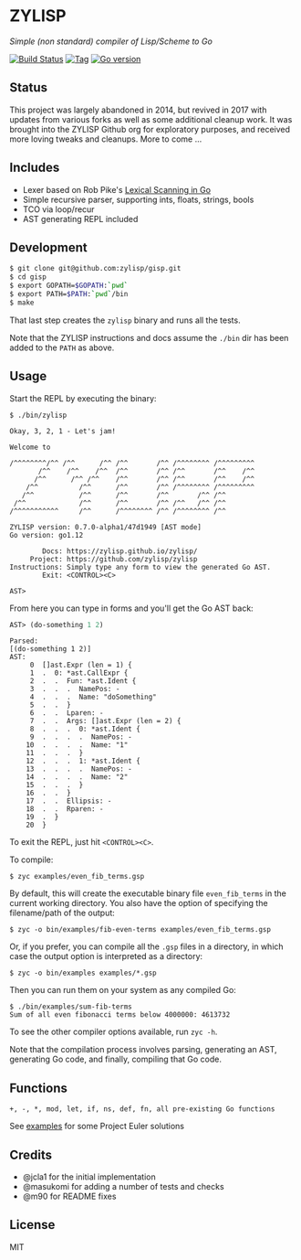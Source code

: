 # ZYLISP

*Simple (non standard) compiler of Lisp/Scheme to Go*

[![Build Status][travis-badge]][travis]
[![Tag][tag-badge]][tag]
[![Go version][go-v]](.travis.yml)


## Status

This project was largely abandoned in 2014, but revived in 2017 with updates
from various forks as well as some additional cleanup work. It was brought into
the ZYLISP Github org for exploratory purposes, and received more loving tweaks
and cleanups. More to come ...


## Includes

- Lexer based on Rob Pike's
  [Lexical Scanning in Go](https://talks.golang.org/2011/lex.slide)
- Simple recursive parser, supporting ints, floats, strings, bools
- TCO via loop/recur
- AST generating REPL included


## Development

```bash
$ git clone git@github.com:zylisp/gisp.git
$ cd gisp
$ export GOPATH=$GOPATH:`pwd`
$ export PATH=$PATH:`pwd`/bin
$ make
```

That last step creates the `zylisp` binary and runs all the tests.

Note that the ZYLISP instructions and docs assume the `./bin` dir has been
added to the `PATH` as above.


## Usage

Start the REPL by executing the binary:

```
$ ./bin/zylisp
```
```
Okay, 3, 2, 1 - Let's jam!

Welcome to

/^^^^^^^^/^^ /^^      /^^ /^^       /^^ /^^^^^^^^ /^^^^^^^^^
       /^^    /^^    /^^  /^^       /^^ /^^       /^^    /^^
      /^^      /^^ /^^    /^^       /^^ /^^       /^^    /^^
    /^^          /^^      /^^       /^^ /^^^^^^^^ /^^^^^^^^^
   /^^           /^^      /^^       /^^       /^^ /^^
 /^^             /^^      /^^       /^^ /^^   /^^ /^^
/^^^^^^^^^^^     /^^      /^^^^^^^^ /^^ /^^^^^^^^ /^^

ZYLISP version: 0.7.0-alpha1/47d1949 [AST mode]
Go version: go1.12

        Docs: https://zylisp.github.io/zylisp/
     Project: https://github.com/zylisp/zylisp
Instructions: Simply type any form to view the generated Go AST.
        Exit: <CONTROL><C>

AST>
```

From here you can type in forms and you'll get the Go AST back:

```lisp
AST> (do-something 1 2)
```
```
Parsed:
[(do-something 1 2)]
AST:
     0  []ast.Expr (len = 1) {
     1  .  0: *ast.CallExpr {
     2  .  .  Fun: *ast.Ident {
     3  .  .  .  NamePos: -
     4  .  .  .  Name: "doSomething"
     5  .  .  }
     6  .  .  Lparen: -
     7  .  .  Args: []ast.Expr (len = 2) {
     8  .  .  .  0: *ast.Ident {
     9  .  .  .  .  NamePos: -
    10  .  .  .  .  Name: "1"
    11  .  .  .  }
    12  .  .  .  1: *ast.Ident {
    13  .  .  .  .  NamePos: -
    14  .  .  .  .  Name: "2"
    15  .  .  .  }
    16  .  .  }
    17  .  .  Ellipsis: -
    18  .  .  Rparen: -
    19  .  }
    20  }
```

To exit the REPL, just hit `<CONTROL><C>`.

To compile:

```
$ zyc examples/even_fib_terms.gsp
```

By default, this will create the executable binary file `even_fib_terms` in
the current working directory. You also have the option of specifying the
filename/path of the output:

```
$ zyc -o bin/examples/fib-even-terms examples/even_fib_terms.gsp
```

Or, if you prefer, you can compile all the `.gsp` files in a directory, in
which case the output option is interpreted as a directory:

```
$ zyc -o bin/examples examples/*.gsp
```

Then you can run them on your system as any compiled Go:

```
$ ./bin/examples/sum-fib-terms
Sum of all even fibonacci terms below 4000000: 4613732
```

To see the other compiler options available, run `zyc -h`.

Note that the compilation process involves parsing, generating an AST,
generating Go code, and finally, compiling that Go code.


## Functions

```
+, -, *, mod, let, if, ns, def, fn, all pre-existing Go functions
```

See [examples](examples) for some Project Euler solutions


## Credits

* @jcla1 for the initial implementation
* @masukomi for adding a number of tests and checks
* @m90 for README fixes


## License

MIT


<!-- Named page links below: /-->

[logo]: media/images/logo-1-250x.png
[logo-large]: media/images/logo-1.png
[travis]: https://travis-ci.org/zylisp/zylisp
[travis-badge]: https://travis-ci.org/zylisp/zylisp.png?branch=master
[tag-badge]: https://img.shields.io/github/tag/zylisp/zylisp.svg
[tag]: https://github.com/zylisp/zylisp/tags
[go-v]: https://img.shields.io/badge/Go-1.12-blue.svg
